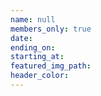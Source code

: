 ```yaml
---
name: null
members_only: true
date:
ending_on:
starting_at:
featured_img_path:
header_color:
---
```

